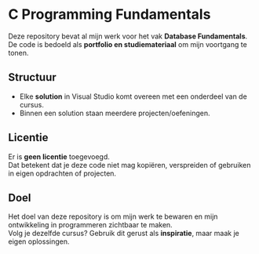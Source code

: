 # C Programming Fundamentals

Deze repository bevat al mijn werk voor het vak **Database Fundamentals**.  
De code is bedoeld als **portfolio en studiemateriaal** om mijn voortgang te tonen.

## Structuur

- Elke **solution** in Visual Studio komt overeen met een onderdeel van de cursus.
- Binnen een solution staan meerdere projecten/oefeningen.

## Licentie

Er is **geen licentie** toegevoegd.  
Dat betekent dat je deze code niet mag kopiëren, verspreiden of gebruiken in eigen opdrachten of projecten.

## Doel

Het doel van deze repository is om mijn werk te bewaren en mijn ontwikkeling in programmeren zichtbaar te maken.  
Volg je dezelfde cursus? Gebruik dit gerust als **inspiratie**, maar maak je eigen oplossingen.

